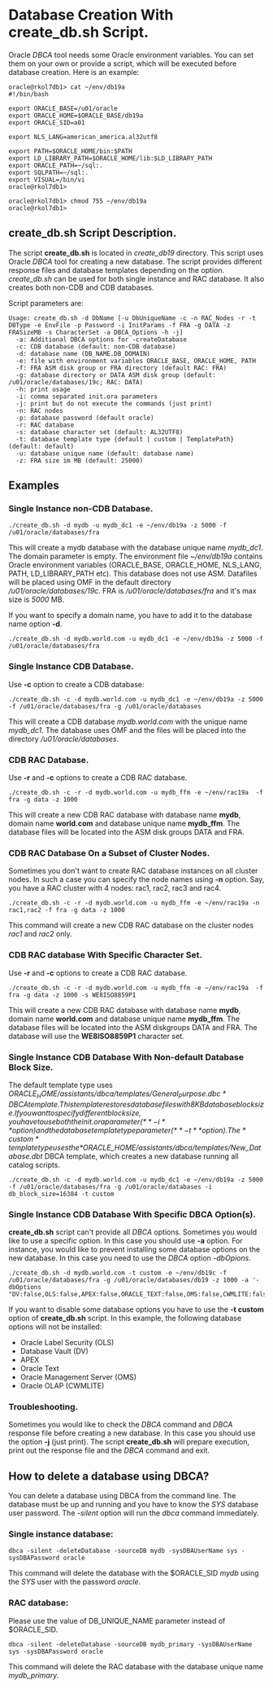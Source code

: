 # Database Creation With create_db.sh Script.

Oracle *DBCA* tool needs some Oracle environment variables. You can set them on your own or provide a script, which will be executed before database creation. Here is an example:  

```
oracle@rkol7db1> cat ~/env/db19a
#!/bin/bash

export ORACLE_BASE=/u01/oracle
export ORACLE_HOME=$ORACLE_BASE/db19a
export ORACLE_SID=a01

export NLS_LANG=american_america.al32utf8

export PATH=$ORACLE_HOME/bin:$PATH
export LD_LIBRARY_PATH=$ORACLE_HOME/lib:$LD_LIBRARY_PATH
export ORACLE_PATH=~/sql:.
export SQLPATH=~/sql:.
export VISUAL=/bin/vi
oracle@rkol7db1> 

oracle@rkol7db1> chmod 755 ~/env/db19a
oracle@rkol7db1> 
```

## create_db.sh Script Description.

The script **create_db.sh** is located in *create_db19* directory. This script uses 
Oracle *DBCA* tool for creating a new database. The script provides different response 
files and database templates depending on the option. *create_db.sh*
can be used for both single instance and RAC database. It also creates both non-CDB and
CDB databases.

Script parameters are:  

```
Usage: create_db.sh -d DbName [-u DbUniqueName -c -n RAC_Nodes -r -t DBType -e EnvFile -p Password -i InitParams -f FRA -g DATA -z FRASizeMB -s CharacterSet -a DBCA_Options -h -j]
  -a: Additional DBCA options for -createDatabase
  -c: CDB database (default: non-CDB database)
  -d: database name (DB_NAME.DB_DOMAIN)
  -e: file with environment variables ORACLE_BASE, ORACLE_HOME, PATH  
  -f: FRA ASM disk group or FRA directory (default RAC: FRA)
  -g: database directory or DATA ASM disk group (default: /u01/oracle/databases/19c; RAC: DATA)
  -h: print usage  
  -i: comma separated init.ora parameters 
  -j: print but do not execute the commands (just print)
  -n: RAC nodes
  -p: database password (default oracle)
  -r: RAC database
  -s: database character set (default: AL32UTF8)
  -t: database template type {default | custom | TemplatePath} (default: default)
  -u: database unique name (default: database name)
  -z: FRA size im MB (default: 25000)
```

## Examples

### Single Instance non-CDB Database.

    ./create_db.sh -d mydb -u mydb_dc1 -e ~/env/db19a -z 5000 -f /u01/oracle/databases/fra  

This will create a mydb database with the database unique name *mydb_dc1*. The domain parameter is empty. The environment file *~/env/db19a* contains Oracle environment variables (ORACLE_BASE, ORACLE_HOME, NLS_LANG, PATH, LD_LIBRARY_PATH etc). This database does not use ASM. Datafiles will be placed using OMF in the default directory */u01/oracle/databases/19c*. FRA is */u01/oracle/databases/fra* and it's max size is *5000* MB.

If you want to specify a domain name, you have to add it to the database name option **-d**.

    ./create_db.sh -d mydb.world.com -u mydb_dc1 -e ~/env/db19a -z 5000 -f /u01/oracle/databases/fra  

### Single Instance CDB Database.

Use **-c** option to create a CDB database:

    ./create_db.sh -c -d mydb.world.com -u mydb_dc1 -e ~/env/db19a -z 5000 -f /u01/oracle/databases/fra -g /u01/oracle/databases

This will create a CDB database *mydb.world.com* with the unique name *mydb_dc1*. The database uses OMF and the files will be placed into the directory */u01/oracle/databases*.


### CDB RAC Database.

Use **-r** and **-c** options to create a CDB RAC database.

    ./create_db.sh -c -r -d mydb.world.com -u mydb_ffm -e ~/env/rac19a  -f fra -g data -z 1000 

This will create a new CDB RAC database with database name **mydb**, domain name **world.com** and database unique name **mydb_ffm**. The database files will be located into the ASM disk groups DATA and FRA.

### CDB RAC Database On a Subset of Cluster Nodes.

Sometimes you don't want to create RAC database instances on all cluster nodes. In such a 
case you can specify the node names using **-n** option. Say, you have a RAC cluster with 
4 nodes: rac1, rac2, rac3 and rac4.

    ./create_db.sh -c -r -d mydb.world.com -u mydb_ffm -e ~/env/rac19a -n rac1,rac2 -f fra -g data -z 1000 

This command will create a new CDB RAC database on the cluster nodes *rac1* and *rac2* only.

### CDB RAC database With Specific Character Set.

Use **-r** and **-c** options to create a CDB RAC database.

    ./create_db.sh -c -r -d mydb.world.com -u mydb_ffm -e ~/env/rac19a  -f fra -g data -z 1000 -s WE8ISO8859P1

This will create a new CDB RAC database with database name **mydb**, domain name **world.com** and database unique name **mydb_ffm**. The database files will be located into the ASM diskgroups DATA and FRA. The database will use the **WE8ISO8859P1** character set.

### Single Instance CDB Database With Non-default Database Block Size.

The default template type uses *$ORACLE_HOME/assistants/dbca/templates/General_Purpose.dbc* 
DBCA template. This template restores database files with 8KB database block size. If you
want to specify different block size, you have to use both the init.ora parameter 
(**-i** option) and the database template type parameter (**-t** option). The *custom* 
template type uses the *$ORACLE_HOME/assistants/dbca/templates/New_Database.dbt* 
DBCA template, which creates a new database running all catalog scripts.

    ./create_db.sh -c -d mydb.world.com -u mydb_dc1 -e ~/env/db19a -z 5000 -f /u01/oracle/databases/fra -g /u01/oracle/databases -i db_block_size=16384 -t custom

### Single Instance CDB Database With Specific DBCA Option(s). 

**create_db.sh** script can't provide all *DBCA* options. Sometimes you would like to 
use a specific option. In this case you should use **-a** option. For instance, you 
would like to prevent installing some database options on the new database. In this case
you need to use the *DBCA* option *-dbOpions*.

```
./create_db.sh -d mydb.world.com -t custom -e ~/env/db19c -f /u01/oracle/databases/fra -g /u01/oracle/databases/db19 -z 1000 -a '-dbOptions "DV:false,OLS:false,APEX:false,ORACLE_TEXT:false,OMS:false,CWMLITE:false"'
```

If you want to disable some database options you have to use the **-t custom** option of 
**create_db.sh** script. In this example, the following database options will not be 
installed:
- Oracle Label Security (OLS)
- Database Vault (DV)
- APEX
- Oracle Text
- Oracle Management Server (OMS)
- Oracle OLAP (CWMLITE)

### Troubleshooting.

Sometimes you would like to check the *DBCA* command and *DBCA* response file before 
creating a new database. In this case you should use the option **-j** (just print). The
script **create_db.sh** will prepare execution, print out the response file and the 
*DBCA* command and exit.

## How to delete a database using DBCA?

You can delete a database using DBCA from the command line. The database must be
up and running and you have to know the *SYS* database user password. The *-silent*
option will run the *dbca* command immediately.

### Single instance database:

`dbca -silent -deleteDatabase -sourceDB mydb -sysDBAUserName sys -sysDBAPassword oracle`

This command will delete the database with the $ORACLE_SID *mydb* using the *SYS* user with the password *oracle*.

### RAC database:

Please use the value of DB_UNIQUE_NAME parameter instead of $ORACLE_SID.

`dbca -silent -deleteDatabase -sourceDB mydb_primary -sysDBAUserName sys -sysDBAPassword oracle`

This command will delete the RAC database with the database unique 
name *mydb_primary*.
